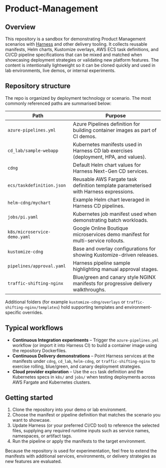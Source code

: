 # Product-Management

## Overview
This repository is a sandbox for demonstrating Product Management scenarios with [Harness](https://www.harness.io/) and other delivery tooling. It collects reusable manifests, Helm charts, Kustomize overlays, AWS ECS task definitions, and CI/CD pipeline specifications that can be mixed and matched when showcasing deployment strategies or validating new platform features. The content is intentionally lightweight so it can be cloned quickly and used in lab environments, live demos, or internal experiments.

## Repository structure
The repo is organized by deployment technology or scenario. The most commonly referenced paths are summarised below:

| Path | Purpose |
| --- | --- |
| `azure-pipelines.yml` | Azure Pipelines definition for building container images as part of CI demos. |
| `cd_lab/sample-webapp` | Kubernetes manifests used in Harness CD lab exercises (deployment, HPA, and values). |
| `cdng` | Default Helm chart values for Harness Next-Gen CD services. |
| `ecs/taskdefinition.json` | Reusable AWS Fargate task definition template parameterised with Harness expressions. |
| `helm-cdng/mychart` | Example Helm chart leveraged in Harness CD pipelines. |
| `jobs/pi.yaml` | Kubernetes job manifest used when demonstrating batch workloads. |
| `k8s/microservice-demo.yaml` | Google Online Boutique microservices demo manifest for multi-service rollouts. |
| `kustomize-cdng` | Base and overlay configurations for showing Kustomize-driven releases. |
| `pipelines/approval.yaml` | Harness pipeline sample highlighting manual approval stages. |
| `traffic-shifting-nginx` | Blue/green and canary style NGINX manifests for progressive delivery walkthroughs. |

Additional folders (for example `kustomize-cdng/overlays` or `traffic-shifting-nginx/templates`) hold supporting templates and environment-specific overrides.

## Typical workflows
* **Continuous Integration experiments** – Trigger the `azure-pipelines.yml` workflow (or import it into Harness CI) to build a container image using the repository Dockerfiles.
* **Continuous Delivery demonstrations** – Point Harness services at the manifests under `cdng`, `cd_lab`, `helm-cdng`, or `traffic-shifting-nginx` to exercise rolling, blue/green, and canary deployment strategies.
* **Cloud provider exploration** – Use the `ecs` task definition and the Kubernetes specs in `k8s/` and `jobs/` when testing deployments across AWS Fargate and Kubernetes clusters.

## Getting started
1. Clone the repository into your demo or lab environment.
2. Choose the manifest or pipeline definition that matches the scenario you want to showcase.
3. Update Harness (or your preferred CI/CD tool) to reference the selected files, supplying any required runtime inputs such as service names, namespaces, or artifact tags.
4. Run the pipeline or apply the manifests to the target environment.

Because the repository is used for experimentation, feel free to extend the manifests with additional services, environments, or delivery strategies as new features are evaluated.
